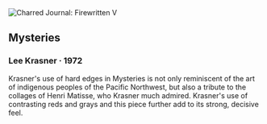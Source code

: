 <div class="artwork-of-the-day">
  <div class="container">
    <div class="img-wrapper">
      <img
        src="https://uploads5.wikiart.org/images/lee-krasner/mysteries-1972.jpg"
        alt="Charred Journal: Firewritten V" />
    </div>
    <div class="artwork-detail">
      <div class="artwork-origin"> 
        <h2 class="artwork-name">Mysteries</h2>
        <h3 class="artist">
          Lee Krasner
                    ·  1972
        </h3>
      </div>
      <p class="description">
        <span class="artwork-description-text ng-binding" ng-bind-html="viewModel.ArtworkOfTheDay.Description | unsafe">Krasner's use of hard edges in Mysteries is not only reminiscent of the art of indigenous peoples of the Pacific Northwest, but also a tribute to the collages of Henri Matisse, who Krasner much admired. Krasner's use of contrasting reds and grays and this piece further add to its strong, decisive feel. 
<br></span>
                        <div class="text-shadow-container ng-hide" ng-show="showShadow"></div>
      </p>
    </div>
  </div>

</div>

